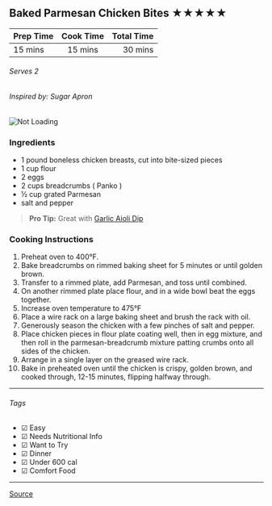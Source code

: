 ## Baked Parmesan Chicken Bites ★★★★★

| Prep Time  | Cook Time    | Total Time  |
| ---------- |:------------:| -----------:|
| 15 mins    | 15 mins      | 30 mins     |


###### Serves 2
###### Inspired by: Sugar Apron

![Not Loading](http://i.imgur.com/SnMMgKGl.png)

### Ingredients

* 1 pound boneless chicken breasts, cut into bite-sized pieces
* 1 cup flour
* 2 eggs
* 2 cups breadcrumbs ( Panko )
* ½ cup grated Parmesan
* salt and pepper

> **Pro Tip:** Great with [Garlic Aioli Dip](https://github.com/abugail/recipes/blob/master/sauces/garlic-aioli.md)

### Cooking Instructions

1. Preheat oven to 400°F.
2. Bake breadcrumbs on rimmed baking sheet for 5 minutes or until golden brown.
3. Transfer to a rimmed plate, add Parmesan, and toss until combined.
4. On another rimmed plate place flour, and in a wide bowl beat the eggs together.
5. Increase oven temperature to 475°F
6. Place a wire rack on a large baking sheet and brush the rack with oil.
7. Generously season the chicken with a few pinches of salt and pepper.
8. Place chicken pieces in flour plate coating well, then in egg mixture, and then roll in the parmesan-breadcrumb mixture patting crumbs onto all sides of the chicken.
9. Arrange in a single layer on the greased wire rack.
10. Bake in preheated oven until the chicken is crispy, golden brown, and cooked through, 12-15 minutes, flipping halfway through.

---

###### Tags
- ☑ Easy
- ☑ Needs Nutritional Info
- ☑ Want to Try
- ☑ Dinner
- ☑ Under 600 cal
- ☑ Comfort Food

---

[Source](http://sugarapron.com/2015/03/20/baked-parmesan-chicken-bites-garlic-aioli/)


